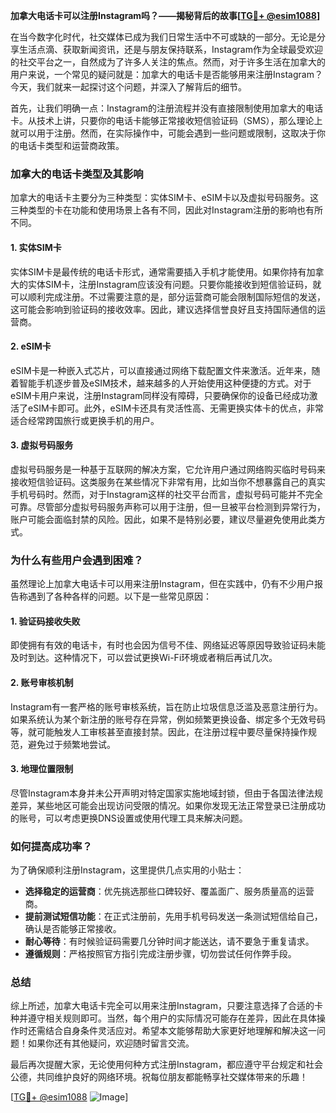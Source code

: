 **加拿大电话卡可以注册Instagram吗？——揭秘背后的故事[[TG💪+ @esim1088](https://t.me/s/esim1088)]**

在当今数字化时代，社交媒体已成为我们日常生活中不可或缺的一部分。无论是分享生活点滴、获取新闻资讯，还是与朋友保持联系，Instagram作为全球最受欢迎的社交平台之一，自然成为了许多人关注的焦点。然而，对于许多生活在加拿大的用户来说，一个常见的疑问就是：加拿大的电话卡是否能够用来注册Instagram？今天，我们就来一起探讨这个问题，并深入了解背后的细节。

首先，让我们明确一点：Instagram的注册流程并没有直接限制使用加拿大的电话卡。从技术上讲，只要你的电话卡能够正常接收短信验证码（SMS），那么理论上就可以用于注册。然而，在实际操作中，可能会遇到一些问题或限制，这取决于你的电话卡类型和运营商政策。

### **加拿大的电话卡类型及其影响**

加拿大的电话卡主要分为三种类型：实体SIM卡、eSIM卡以及虚拟号码服务。这三种类型的卡在功能和使用场景上各有不同，因此对Instagram注册的影响也有所不同。

#### **1. 实体SIM卡**
实体SIM卡是最传统的电话卡形式，通常需要插入手机才能使用。如果你持有加拿大的实体SIM卡，注册Instagram应该没有问题。只要你能接收到短信验证码，就可以顺利完成注册。不过需要注意的是，部分运营商可能会限制国际短信的发送，这可能会影响到验证码的接收效率。因此，建议选择信誉良好且支持国际通信的运营商。

#### **2. eSIM卡**
eSIM卡是一种嵌入式芯片，可以直接通过网络下载配置文件来激活。近年来，随着智能手机逐步普及eSIM技术，越来越多的人开始使用这种便捷的方式。对于eSIM卡用户来说，注册Instagram同样没有障碍，只要确保你的设备已经成功激活了eSIM卡即可。此外，eSIM卡还具有灵活性高、无需更换实体卡的优点，非常适合经常跨国旅行或更换手机的用户。

#### **3. 虚拟号码服务**
虚拟号码服务是一种基于互联网的解决方案，它允许用户通过网络购买临时号码来接收短信验证码。这类服务在某些情况下非常有用，比如当你不想暴露自己的真实手机号码时。然而，对于Instagram这样的社交平台而言，虚拟号码可能并不完全可靠。尽管部分虚拟号码服务声称可以用于注册，但一旦被平台检测到异常行为，账户可能会面临封禁的风险。因此，如果不是特别必要，建议尽量避免使用此类方式。

### **为什么有些用户会遇到困难？**

虽然理论上加拿大电话卡可以用来注册Instagram，但在实践中，仍有不少用户报告称遇到了各种各样的问题。以下是一些常见原因：

#### **1. 验证码接收失败**
即使拥有有效的电话卡，有时也会因为信号不佳、网络延迟等原因导致验证码未能及时到达。这种情况下，可以尝试更换Wi-Fi环境或者稍后再试几次。

#### **2. 账号审核机制**
Instagram有一套严格的账号审核系统，旨在防止垃圾信息泛滥及恶意注册行为。如果系统认为某个新注册的账号存在异常，例如频繁更换设备、绑定多个无效号码等，就可能触发人工审核甚至直接封禁。因此，在注册过程中要尽量保持操作规范，避免过于频繁地尝试。

#### **3. 地理位置限制**
尽管Instagram本身并未公开声明对特定国家实施地域封锁，但由于各国法律法规差异，某些地区可能会出现访问受限的情况。如果你发现无法正常登录已注册成功的账号，可以考虑更换DNS设置或使用代理工具来解决问题。

### **如何提高成功率？**

为了确保顺利注册Instagram，这里提供几点实用的小贴士：

- **选择稳定的运营商**：优先挑选那些口碑较好、覆盖面广、服务质量高的运营商。
- **提前测试短信功能**：在正式注册前，先用手机号码发送一条测试短信给自己，确认是否能够正常接收。
- **耐心等待**：有时候验证码需要几分钟时间才能送达，请不要急于重复请求。
- **遵循规则**：严格按照官方指引完成注册步骤，切勿尝试任何作弊手段。

### **总结**

综上所述，加拿大电话卡完全可以用来注册Instagram，只要注意选择了合适的卡种并遵守相关规则即可。当然，每个用户的实际情况可能存在差异，因此在具体操作时还需结合自身条件灵活应对。希望本文能够帮助大家更好地理解和解决这一问题！如果你还有其他疑问，欢迎随时留言交流。

最后再次提醒大家，无论使用何种方式注册Instagram，都应遵守平台规定和社会公德，共同维护良好的网络环境。祝每位朋友都能畅享社交媒体带来的乐趣！

[[TG💪+ @esim1088](https://t.me/s/esim1088) ![Image](https://i.postimg.cc/4NQfJmqS/Snipaste-2025-05-13-00-14-12.png)]